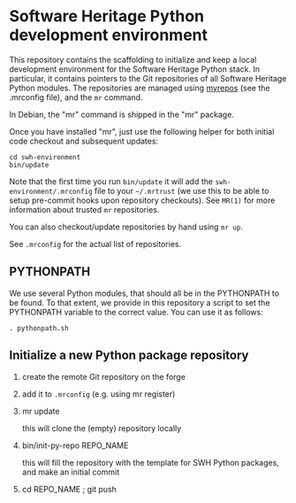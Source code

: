 Software Heritage Python development environment
================================================

This repository contains the scaffolding to initialize and keep a local
development environment for the Software Heritage Python stack. In particular,
it contains pointers to the Git repositories of all Software Heritage Python
modules. The repositories are managed using [myrepos][1] (see the .mrconfig
file), and the `mr` command.

[1]: http://myrepos.branchable.com/

In Debian, the "mr" command is shipped in the "mr" package.

Once you have installed "mr", just use the following helper for both initial
code checkout and subsequent updates:

    cd swh-environment
    bin/update

Note that the first time you run `bin/update` it will add the
`swh-environment/.mrconfig` file to your `~/.mrtrust` (we use this to be able
to setup pre-commit hooks upon repository checkouts). See `MR(1)` for more
information about trusted `mr` repositories.

You can also checkout/update repositories by hand using `mr up`.

See `.mrconfig` for the actual list of repositories.


PYTHONPATH
----------

We use several Python modules, that should all be in the PYTHONPATH to be
found. To that extent, we provide in this repository a script to set the
PYTHONPATH variable to the correct value. You can use it as follows:

    . pythonpath.sh


Initialize a new Python package repository
------------------------------------------

1. create the remote Git repository on the forge

2. add it to `.mrconfig` (e.g. using mr register)

3. mr update

   this will clone the (empty) repository locally

4. bin/init-py-repo REPO_NAME

   this will fill the repository with the template for SWH Python packages, and
   make an initial commit

5. cd REPO_NAME ; git push
